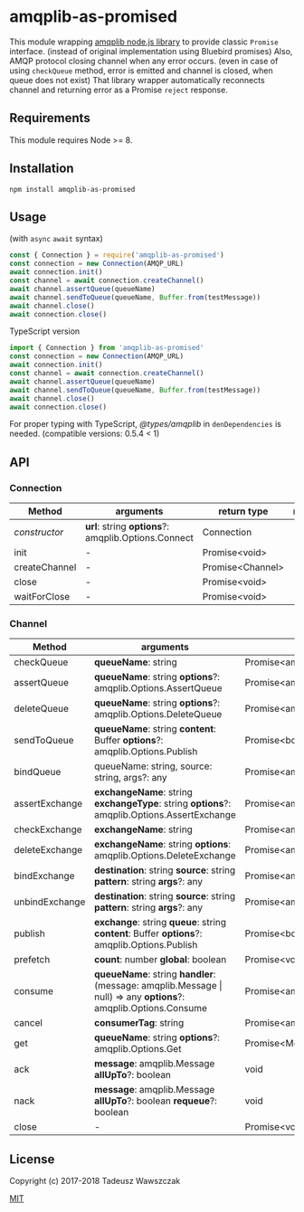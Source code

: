 # amqplib-as-promised

This module wrapping [amqplib node.js library](http://www.squaremobius.net/amqp.node/channel_api.html)
to provide classic `Promise` interface. (instead of original implementation using Bluebird promises)
Also, AMQP protocol closing channel when any error occurs. (even in case of using `checkQueue` method,
error is emitted and channel is closed, when queue does not exist) That library wrapper automatically
reconnects channel and returning error as a Promise `reject` response.

## Requirements

This module requires Node >= 8.

## Installation

```shell
npm install amqplib-as-promised
```

## Usage

(with `async` `await` syntax)

```js
const { Connection } = require('amqplib-as-promised')
const connection = new Connection(AMQP_URL)
await connection.init()
const channel = await connection.createChannel()
await channel.assertQueue(queueName)
await channel.sendToQueue(queueName, Buffer.from(testMessage))
await channel.close()
await connection.close()
```

TypeScript version

```ts
import { Connection } from 'amqplib-as-promised'
const connection = new Connection(AMQP_URL)
await connection.init()
const channel = await connection.createChannel()
await channel.assertQueue(queueName)
await channel.sendToQueue(queueName, Buffer.from(testMessage))
await channel.close()
await connection.close()
```

For proper typing with TypeScript, *@types/amqplib* in `denDependencies` is needed. (compatible versions: 0.5.4 < 1)

## API

### Connection

| Method | arguments | return type | notes |
| --- | --- | --- | --- |
| *constructor* | **url**: string **options**?: amqplib.Options.Connect | Connection |  |
| init | - | Promise\<void> |  |
| createChannel | - | Promise\<Channel> |  |
| close | - | Promise\<void> |  |
| waitForClose | - | Promise\<void> |  |

### Channel

| Method | arguments | return type | notes |
| --- | --- | --- | --- |
| checkQueue | **queueName**: string | Promise\<amqplib.Replies.AssertQueue> |  |
| assertQueue | **queueName**: string **options**?: amqplib.Options.AssertQueue | Promise\<amqplib.Replies.AssertQueue> |  |
| deleteQueue | **queueName**: string **options**?: amqplib.Options.DeleteQueue | Promise\<amqplib.Replies.DeleteQueue> |  |
| sendToQueue | **queueName**: string **content**: Buffer **options**?: amqplib.Options.Publish | Promise\<boolean> |  |
| bindQueue | queueName: string, source: string, args?: any | Promise\<amqplib.Replies.Empty> |  |
| assertExchange | **exchangeName**: string **exchangeType**: string **options**?: amqplib.Options.AssertExchange | Promise\<amqplib.Replies.AssertExchange> |  |
| checkExchange | **exchangeName**: string | Promise\<amqplib.Replies.Empty> |  |
| deleteExchange | **exchangeName**: string **options**: amqplib.Options.DeleteExchange | Promise\<amqplib.Replies.Empty> |  |
| bindExchange | **destination**: string **source**: string **pattern**: string **args**?: any | Promise\<amqplib.Replies.Empty> |  |
| unbindExchange | **destination**: string **source**: string **pattern**: string **args**?: any | Promise\<amqplib.Replies.Empty> |  |
| publish | **exchange**: string **queue**: string **content**: Buffer **options**?: amqplib.Options.Publish | Promise\<boolean> |  |
| prefetch | **count**: number **global**: boolean | Promise\<void> |  |
| consume | **queueName**: string **handler**: (message: amqplib.Message \| null) => any **options**?: amqplib.Options.Consume | Promise\<amqplib.Replies.Consume> |  |
| cancel | **consumerTag**: string | Promise\<amqplib.Replies.Empty> |  |
| get | **queueName**: string **options**?: amqplib.Options.Get | Promise\<Message \| false> |  |
| ack | **message**: amqplib.Message **allUpTo**?: boolean | void |  |
| nack | **message**: amqplib.Message **allUpTo**?: boolean **requeue**?: boolean | void |  |
| close | - | Promise\<void> |  |

## License

Copyright (c) 2017-2018 Tadeusz Wawszczak

[MIT](https://opensource.org/licenses/MIT)
